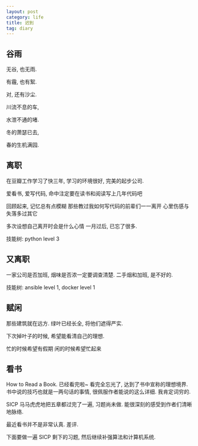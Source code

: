 ```yaml
---
layout: post
category: life
title: 迟到
tag: diary
---
```




## 谷雨

无谷, 也无雨.

有霾, 也有絮.

对, 还有沙尘.

川流不息的车,

水泄不通的堵.

冬的萧瑟已去,

春的生机满园.


## 离职

在豆瓣工作学习了快三年,
学习的环境很好,
完美的起步公司.

爱看书, 爱写代码,
命中注定要在读书和阅读写上几年代码吧

回顾起来, 记忆总有点模糊
那些教过我如何写代码的前辈们一一离开
心里伤感与失落多过其它

多次设想自己离开时会是什么心情
一月过后, 已忘了很多.

技能树: python level 3


## 又离职

一家公司是否加班, 烟味是否浓一定要调查清楚.
二手烟和加班, 是不好的.

技能树: ansible level 1, docker level 1

## 赋闲

那些建筑就在远方.
绿叶已经长全,
将他们遮得严实.

下次掉叶子的时候,
希望能看清自己的理想.

忙的时候希望有假期
闲的时候希望忙起来


## 看书

How to Read a Book. 已经看完啦~
看完全忘光了, 达到了书中宣称的理想境界.
书中说的技巧也就是一两句话的事情,
很佩服作者能说的这么详细.
我肯定词穷的.

SICP 马马虎虎地把五章都过完了一遍, 习题尚未做.
能很深刻的感受到作者们清晰地脉络.

最近看书并不是非常认真. 差评.

下面要做一遍 SICP 剩下的习题, 然后继续补强算法和计算机系统.
